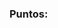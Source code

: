 <!DOCTYPE html>
<html lang="es">
<head>
  <meta charset="UTF-8">
  <meta name="viewport" content="width=device-width", initial-scale="1.0">
  <link rel="stylesheet" href="style.css"></link>
  <script src="script.js" charset="utf-8"></script>
</head>
<body>
  <h3>Puntos:<span id="result"></span></h3>
  <div class="grid">
  </div>

</body>
</html>
